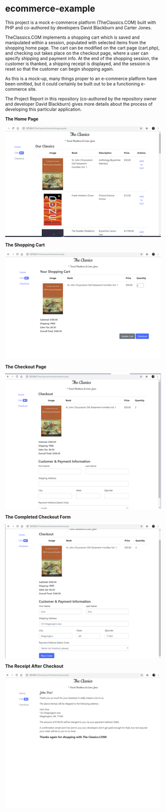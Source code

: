 # ecommerce-example

This project is a mock e-commerce platform (TheClassics.COM) built with PHP and co-authored by developers David Blackburn and Carter Jones.

TheClassics.COM implements a shopping cart which is saved and manipulated within a session, populated with selected items from the shopping home page. The cart can be modified on the cart page (cart.php), and checking out takes place on the checkout page, where a user can specify shipping and payment info. At the end of the shopping session, the customer is thanked, a shipping receipt is displayed, and the session is reset so that the customer can begin shopping again.

As this is a mock-up, many things proper to an e-commerce platform have been omitted, but it could certainly be built out to be a functioning e-commerce site.

The Project Report in this repository (co-authored by the repository owner and developer David Blackburn) gives more details about the process of developing this particular application.

<b>The Home Page</b>

![Home Page](screenshots/homepage.png)

<b>The Shopping Cart</b>

![Shopping Cart](screenshots/shoppingcart.png)

<b>The Checkout Page</b>

![Checkout Page](screenshots/checkout.png)

<b>The Completed Checkout Form</b>

![Completed Form](screenshots/checkoutform.png)

<b>The Receipt After Checkout</b>

![Receipt](screenshots/receipt.png)


